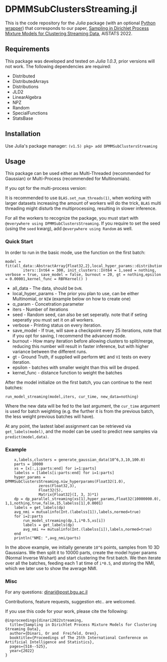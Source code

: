 # DPMMSubClustersStreaming.jl
This is the code repository for the *Julia* package (with an optional [Python wrapper](https://github.com/BGU-CS-VIL/dpmmpythonStreaming)) that corresponds to our paper, [Sampling in Dirichlet Process Mixture Models for Clustering Streaming Data](), AISTATS 2022.

## Requirements
This package was developed and tested on *Julia 1.0.3*, prior versions will not work.
The following dependencies are required:
- Distributed
- DistributedArrays
- Distributions
- JLD2
- LinearAlgebra
- NPZ
- Random
- SpecialFunctions
- StatsBase


## Installation

Use Julia's package manager:
`(v1.5) pkg> add DPMMSubClustersStreaming`

## Usage

This package can be used either as Multi-Threaded (recommended for Gaussian) or Multi-Process (recommended for Multinomials).

If you opt for the multi-process version:

It is recommended to use `BLAS.set_num_threads(1)`, when working with larger datasets increasing the amount of workers will do the trick, `BLAS` multi threading might disturb the multiprocessing, resulting in slower inference.

For all the workers to recognize the package, you must start with `@everywhere using DPMMSubClustersStreaming`. If you require to set the seed (using the `seed` kwarg), add `@everywhere using Random` as well.

### Quick Start
In order to run in the basic mode, use the function on the first batch:
```
model = fit(all_data::AbstractArray{Float32,2},local_hyper_params::distribution_hyper_params,α_param::Float32;
        iters::Int64 = 300, init_clusters::Int64 = 1,seed = nothing, verbose = true, save_model = false, burnout = 20, gt = nothing,epsilon = 0.00001,kernel_func = RBFKernel() )
```

* all_data - The data, should be `DxN`.
* local_hyper_params - The prior you plan to use, can be either Multinomial, or `NIW` (example below on how to create one)
* α_param - Concetration parameter
* iters - Number of iterations
* seed - Random seed, can also be set seperatly. note that if seting seperatly you must set it on all workers.
* verbose - Printing status on every iteration.
* save_model - If true, will save a checkpoint every 25 iterations, note that if you opt for saving, I recommend the advanced mode.
* burnout - How many iteration before allowing clusters to split/merge, reducing this number will result in faster inference, but with higher variance between the different runs.
* gt - Ground Truth, if supplied will perform `NMI` and `VI` tests on every iteration.
* epsilon - batches with smaller weight than this will be droped.
* kernel_func - distance function to weight the batches


After the model initialize on the first batch, you can continue to the next batches:

```
run_model_streaming(model,iters, cur_time, new_data=nothing)
```
Where the new data will be fed to the last argument, the `cur_time` argument is used for batch weighting (e.g. the further it is from the previous batch, the less weight previous batches will have).

At any point, the lastest label assignment can be retrieved via `get_labels(model)`, and the model can be used to predict new samples via `predict(model,data)`.


### Example

```
    x,labels,clusters = generate_gaussian_data(10^6,3,10,100.0)
    parts = 10000
    xs = [x[:,i:parts:end] for i=1:parts]
    labelss = [labels[i:parts:end] for i=1:parts]
    hyper_params = DPMMSubClustersStreaming.niw_hyperparams(Float32(1.0),
               zeros(Float32,3),
               Float32(5),
               Matrix{Float32}(I, 3, 3)*1)
    dp = dp_parallel_streaming(xs[1],hyper_params,Float32(10000000.0), 1,1,nothing,true,false,15,labelss[1],0.0001)
    labels = get_labels(dp)
    avg_nmi = mutualinfo(Int.(labelss[1]),labels,normed=true)
    for i=2:parts
        run_model_streaming(dp,1,i*0.5,xs[i])
        labels = get_labels(dp)
        avg_nmi += mutualinfo(Int.(labelss[i]),labels,normed=true)
    end
    println("NMI: ",avg_nmi/parts)    
```

In the above example, we initially generate `10^6` points, samples from 10 3D Gaussians.
We then split it to 10000 parts, create the model hyper params (Normal Inverse Wishart) and start clustering the first batch.
We then iterate over all the batches, feeding each 1 at time of `i*0.5`, and storing the NMI, which we later use to show the average NMI.

### Misc

For any questions: dinari@post.bgu.ac.il

Contributions, feature requests, suggestion etc.. are welcomed.

If you use this code for your work, please cite the following:

```
@inproceedings{dinari2022streaming,
  title={Sampling in Dirichlet Process Mixture Models for Clustering Streaming Data},
  author={Dinari, Or and  Freifeld, Oren},
  booktitle={Proceedings of The 25th International Conference on Artificial Intelligence and Statistics},
  pages={518--525},
  year={2022}
}
```
